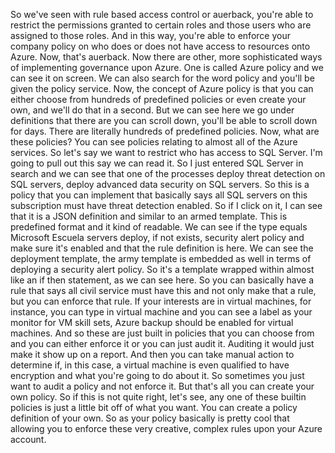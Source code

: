 So we've seen with rule based access control or auerback, you're able to restrict the permissions granted
to certain roles and those users who are assigned to those roles.
And in this way, you're able to enforce your company policy on who does or does not have access to
resources onto Azure.
Now, that's auerback.
Now there are other, more sophisticated ways of implementing governance upon Azure.
One is called Azure policy and we can see it on screen.
We can also search for the word policy and you'll be given the policy service.
Now, the concept of Azure policy is that you can either choose from hundreds of predefined policies
or even create your own, and we'll do that in a second.
But we can see here we go under definitions that there are you can scroll down, you'll be able to scroll
down for days.
There are literally hundreds of predefined policies.
Now, what are these policies?
You can see policies relating to almost all of the Azure services.
So let's say we want to restrict who has access to SQL Server.
I'm going to pull out this say we can read it.
So I just entered SQL Server in search and we can see that one of the processes deploy threat detection
on SQL servers, deploy advanced data security on SQL servers.
So this is a policy that you can implement that basically says all SQL servers on this subscription
must have threat detection enabled.
So if I click on it, I can see that it is a JSON definition and similar to an armed template.
This is predefined format and it kind of readable.
We can see if the type equals Microsoft Escuela servers deploy, if not exists, security alert policy
and make sure it's enabled and that the rule definition is here.
We can see the deployment template, the army template is embedded as well in terms of deploying a security
alert policy.
So it's a template wrapped within almost like an if then statement, as we can see here.
So you can basically have a rule that says all civil service must have this and not only make that a
rule, but you can enforce that rule.
If your interests are in virtual machines, for instance, you can type in virtual machine and you can
see a label as your monitor for VM skill sets, Azure backup should be enabled for virtual machines.
And so these are just built in policies that you can choose from and you can either enforce it or you
can just audit it.
Auditing it would just make it show up on a report.
And then you can take manual action to determine if, in this case, a virtual machine is even qualified
to have encryption and what you're going to do about it.
So sometimes you just want to audit a policy and not enforce it.
But that's all you can create your own policy.
So if this is not quite right, let's see, any one of these builtin policies is just a little bit off
of what you want.
You can create a policy definition of your own.
So as your policy basically is pretty cool that allowing you to enforce these very creative, complex
rules upon your Azure account.
